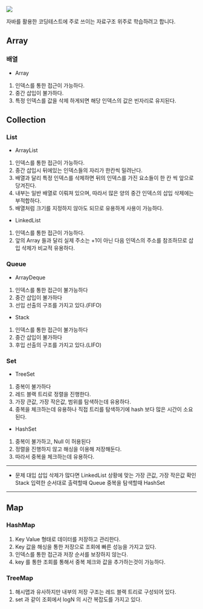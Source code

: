 
![](https://velog.velcdn.com/images/junyoung-choe/post/93a6b131-3672-4e8d-a663-3676d1201b3a/image.png)

자바를 활용한 코딩테스트에 주로 쓰이는 자료구조 위주로 학습하려고 합니다.

## Array

### 배열
- Array
1. 인덱스를 통한 접근이 가능하다.
2. 중간 삽입이 불가하다.
3. 특정 인덱스를 값을 삭제 하게되면 해당 인덱스의 값은 빈자리로 유지된다.
## Collection

### List
- ArrayList
1. 인덱스를 통한 접근이 가능하다.
2. 중간 삽입시 뒤에있는 인덱스들의 자리가 한칸씩 밀려난다.
3. 배열과 달리 특정 인덱스를 삭제하면 뒤의 인덱스를 가진 요소들이 한 칸 씩 앞으로 당겨진다.
4. 내부는 일반 배열로 이뤄져 있으며, 따라서 많은 양의 중간 인덱스의 삽입 삭제에는 부적합하다.
5. 배열처럼 크기를 지정하지 않아도 되므로 유용하게 사용이 가능하다.

- LinkedList
1. 인덱스를 통한 접근이 가능하다.
2. 앞의 Array 들과 달리 실제 주소는 +1이 아닌 다음 인덱스의 주소를 참조하므로 삽입 삭제가 비교적 유용하다.
### Queue
- ArrayDeque
1. 인덱스를 통한 접근이 불가능하다
2. 중간 삽입이 불가하다
3. 선입 선출의 구조를 가지고 있다.(FIFO)

- Stack
1. 인덱스를 통한 접근이 불가능하다
2. 중간 삽입이 불가하다
3. 후입 선출의 구조를 가지고 있다.(LIFO)

### Set
- TreeSet
1. 중복이 불가하다
2. 레드 블랙 트리로 정렬을 진행한다.
3. 가장 큰값, 가장 작은값, 범위를 탐색하는데 유용하다.
4. 중복을 체크하는데 유용하나 직접 트리를 탐색하기에 hash 보다 많은 시간이 소요된다.

- HashSet
1. 중복이 불가하고, Null 이 허용된다
2. 정렬을 진행하지 않고 해싱을 이용해 저장해둔다.
3. 따라서 중복을 체크하는데 유용하다.

---
- 문제 대입
  삽입 삭제가 많다면 LinkedList
  상황에 맞는 가장 큰값, 가장 작은값 확인 Stack
  입력한 순서대로 출력할때 Queue
  중복을 탐색할때 HashSet

---
## Map

### HashMap
1. Key Value 형태로 데이터를 저장하고 관리한다.
2. Key 값을 해싱을 통한 저장으로 조회에 빠른 성능을 가지고 있다.
3. 인덱스를 통한 접근과 저장 순서를 보장하지 않는다.
4. key 를 통한 조회를 통해서 중복 체크와 값을 추가하는것이 가능하다.


### TreeMap
1. 해시맵과 유사하지만 내부의 저장 구조는 레드 블랙 트리로 구성되어 있다.
2. set 과 같이 조회에서 logN 의 시간 복잡도를 가지고 있다.


